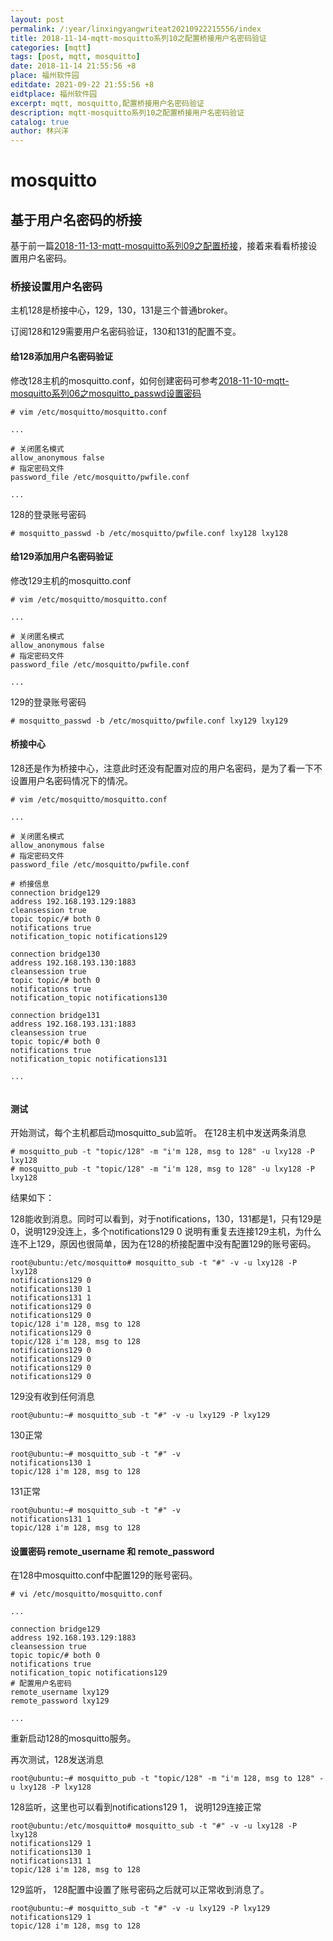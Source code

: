 ```yaml
---
layout: post
permalink: /:year/linxingyangwriteat20210922215556/index
title: 2018-11-14-mqtt-mosquitto系列10之配置桥接用户名密码验证
categories: [mqtt]
tags: [post, mqtt, mosquitto]
date: 2018-11-14 21:55:56 +8
place: 福州软件园
editdate: 2021-09-22 21:55:56 +8
eidtplace: 福州软件园
excerpt: mqtt, mosquitto,配置桥接用户名密码验证
description: mqtt-mosquitto系列10之配置桥接用户名密码验证
catalog: true
author: 林兴洋
---
```



# mosquitto

## 基于用户名密码的桥接

基于前一篇[2018-11-13-mqtt-mosquitto系列09之配置桥接](http://linxingyang.net/2018/bf6b45256d9d48c3a0ae55e318d077f4/)，接着来看看桥接设置用户名密码。

### 桥接设置用户名密码

主机128是桥接中心，129，130，131是三个普通broker。

订阅128和129需要用户名密码验证，130和131的配置不变。

#### 给128添加用户名密码验证

修改128主机的mosquitto.conf，如何创建密码可参考[2018-11-10-mqtt-mosquitto系列06之mosquitto_passwd设置密码](http://linxingyang.net/2018/linxingyangwriteat20210919114504/)

```shell
# vim /etc/mosquitto/mosquitto.conf

...

# 关闭匿名模式
allow_anonymous false
# 指定密码文件
password_file /etc/mosquitto/pwfile.conf

...

```

128的登录账号密码
```shell
# mosquitto_passwd -b /etc/mosquitto/pwfile.conf lxy128 lxy128
```


#### 给129添加用户名密码验证

修改129主机的mosquitto.conf

```shell
# vim /etc/mosquitto/mosquitto.conf

...

# 关闭匿名模式
allow_anonymous false
# 指定密码文件
password_file /etc/mosquitto/pwfile.conf

...

```

129的登录账号密码

```shell
# mosquitto_passwd -b /etc/mosquitto/pwfile.conf lxy129 lxy129
```


#### 桥接中心

128还是作为桥接中心，注意此时还没有配置对应的用户名密码，是为了看一下不设置用户名密码情况下的情况。

```shell
# vim /etc/mosquitto/mosquitto.conf

...

# 关闭匿名模式
allow_anonymous false
# 指定密码文件
password_file /etc/mosquitto/pwfile.conf

# 桥接信息
connection bridge129
address 192.168.193.129:1883
cleansession true
topic topic/# both 0
notifications true
notification_topic notifications129

connection bridge130
address 192.168.193.130:1883
cleansession true
topic topic/# both 0
notifications true
notification_topic notifications130

connection bridge131
address 192.168.193.131:1883
cleansession true
topic topic/# both 0
notifications true
notification_topic notifications131

...


```


#### 测试

开始测试，每个主机都启动mosquitto_sub监听。 在128主机中发送两条消息  

```shell
# mosquitto_pub -t "topic/128" -m "i'm 128, msg to 128" -u lxy128 -P lxy128
# mosquitto_pub -t "topic/128" -m "i'm 128, msg to 128" -u lxy128 -P lxy128
```

结果如下：

128能收到消息。同时可以看到，对于notifications，130，131都是1，只有129是0，说明129没连上，多个notifications129 0 说明有重复去连接129主机，为什么连不上129，原因也很简单，因为在128的桥接配置中没有配置129的账号密码。

```shell
root@ubuntu:/etc/mosquitto# mosquitto_sub -t "#" -v -u lxy128 -P lxy128
notifications129 0
notifications130 1
notifications131 1
notifications129 0
notifications129 0
topic/128 i'm 128, msg to 128
notifications129 0
topic/128 i'm 128, msg to 128
notifications129 0
notifications129 0
notifications129 0
notifications129 0
```

129没有收到任何消息

```
root@ubuntu:~# mosquitto_sub -t "#" -v -u lxy129 -P lxy129
```

130正常

```
root@ubuntu:~# mosquitto_sub -t "#" -v
notifications130 1
topic/128 i'm 128, msg to 128
```

131正常

```
root@ubuntu:~# mosquitto_sub -t "#" -v
notifications131 1
topic/128 i'm 128, msg to 128
```

#### 设置密码 remote_username 和 remote_password

在128中mosquitto.conf中配置129的账号密码。

```shell
# vi /etc/mosquitto/mosquitto.conf

...

connection bridge129
address 192.168.193.129:1883
cleansession true
topic topic/# both 0
notifications true
notification_topic notifications129
# 配置用户名密码
remote_username lxy129
remote_password lxy129

...

```

重新启动128的mosquitto服务。

再次测试，128发送消息

```shell
root@ubuntu:~# mosquitto_pub -t "topic/128" -m "i'm 128, msg to 128" -u lxy128 -P lxy128
```

128监听，这里也可以看到notifications129 1， 说明129连接正常

```shell
root@ubuntu:/etc/mosquitto# mosquitto_sub -t "#" -v -u lxy128 -P lxy128
notifications129 1
notifications130 1
notifications131 1
topic/128 i'm 128, msg to 128
```

129监听， 128配置中设置了账号密码之后就可以正常收到消息了。

```shell
root@ubuntu:~# mosquitto_sub -t "#" -v -u lxy129 -P lxy129
notifications129 1
topic/128 i'm 128, msg to 128
```

